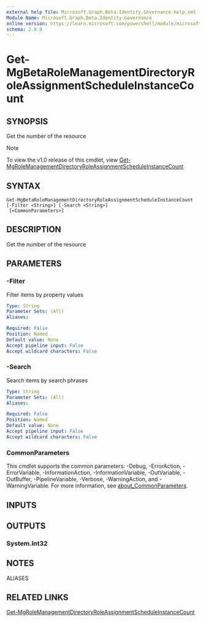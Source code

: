 ```yaml
---
external help file: Microsoft.Graph.Beta.Identity.Governance-help.xml
Module Name: Microsoft.Graph.Beta.Identity.Governance
online version: https://learn.microsoft.com/powershell/module/microsoft.graph.beta.identity.governance/get-mgbetarolemanagementdirectoryroleassignmentscheduleinstancecount
schema: 2.0.0
---
```


# Get-MgBetaRoleManagementDirectoryRoleAssignmentScheduleInstanceCount

## SYNOPSIS
Get the number of the resource

> [!NOTE]
> To view the v1.0 release of this cmdlet, view [Get-MgRoleManagementDirectoryRoleAssignmentScheduleInstanceCount](/powershell/module/Microsoft.Graph.Identity.Governance/Get-MgRoleManagementDirectoryRoleAssignmentScheduleInstanceCount?view=graph-powershell-1.0)

## SYNTAX

```
Get-MgBetaRoleManagementDirectoryRoleAssignmentScheduleInstanceCount [-Filter <String>] [-Search <String>]
 [<CommonParameters>]
```

## DESCRIPTION
Get the number of the resource

## PARAMETERS

### -Filter
Filter items by property values

```yaml
Type: String
Parameter Sets: (All)
Aliases:

Required: False
Position: Named
Default value: None
Accept pipeline input: False
Accept wildcard characters: False
```

### -Search
Search items by search phrases

```yaml
Type: String
Parameter Sets: (All)
Aliases:

Required: False
Position: Named
Default value: None
Accept pipeline input: False
Accept wildcard characters: False
```

### CommonParameters
This cmdlet supports the common parameters: -Debug, -ErrorAction, -ErrorVariable, -InformationAction, -InformationVariable, -OutVariable, -OutBuffer, -PipelineVariable, -Verbose, -WarningAction, and -WarningVariable. For more information, see [about_CommonParameters](http://go.microsoft.com/fwlink/?LinkID=113216).

## INPUTS

## OUTPUTS

### System.Int32
## NOTES

ALIASES

## RELATED LINKS
[Get-MgRoleManagementDirectoryRoleAssignmentScheduleInstanceCount](/powershell/module/Microsoft.Graph.Identity.Governance/Get-MgRoleManagementDirectoryRoleAssignmentScheduleInstanceCount?view=graph-powershell-1.0)

